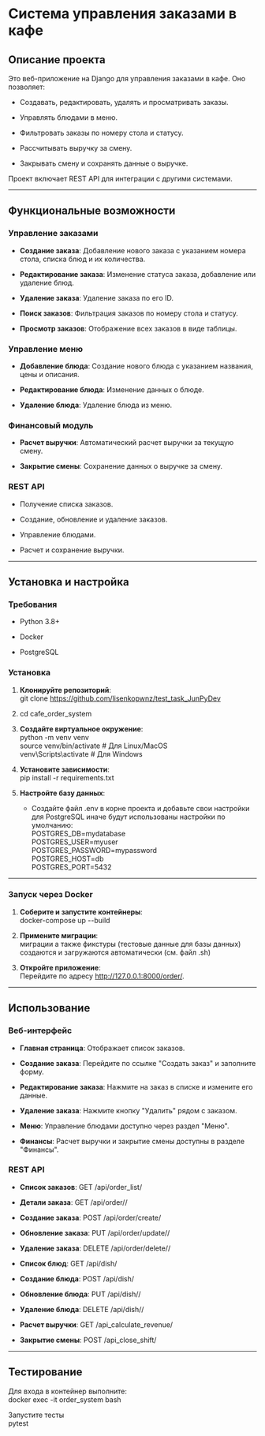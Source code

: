 # Система управления заказами в кафе  
  
## Описание проекта  
  
Это веб-приложение на Django для управления заказами в кафе. Оно позволяет:  
  
- Создавать, редактировать, удалять и просматривать заказы.  
      
- Управлять блюдами в меню.  
      
- Фильтровать заказы по номеру стола и статусу.  
      
- Рассчитывать выручку за смену.  
      
- Закрывать смену и сохранять данные о выручке.  
      
  
Проект включает REST API для интеграции с другими системами.  
  
----------  
  
## Функциональные возможности  
  
### Управление заказами  
  
-   **Создание заказа**: Добавление нового заказа с указанием номера стола, списка блюд и их количества.  
      
-   **Редактирование заказа**: Изменение статуса заказа, добавление или удаление блюд.  
      
-   **Удаление заказа**: Удаление заказа по его ID.  
      
-   **Поиск заказов**: Фильтрация заказов по номеру стола и статусу.  
      
-   **Просмотр заказов**: Отображение всех заказов в виде таблицы.  
      
  
### Управление меню  
  
-   **Добавление блюда**: Создание нового блюда с указанием названия, цены и описания.  
      
-   **Редактирование блюда**: Изменение данных о блюде.  
      
-   **Удаление блюда**: Удаление блюда из меню.  
      
  
### Финансовый модуль  
  
-   **Расчет выручки**: Автоматический расчет выручки за текущую смену.  
      
-   **Закрытие смены**: Сохранение данных о выручке за смену.  
      
  
### REST API  
  
- Получение списка заказов.  
      
- Создание, обновление и удаление заказов.  
      
- Управление блюдами.  
      
- Расчет и сохранение выручки.  
      
  
----------  
  
## Установка и настройка  
  
### Требования  
  
- Python 3.8+  
      
- Docker  
      
- PostgreSQL  
      
  
### Установка  
  
1.  **Клонируйте репозиторий**:    
    git clone  https://github.com/lisenkopwnz/test_task_JunPyDev
2. 
    cd cafe_order_system  
      
2.  **Создайте виртуальное окружение**:    
    python -m venv venv    
    source venv/bin/activate # Для Linux/MacOS    
    venv\Scripts\activate # Для Windows  
      
3.  **Установите зависимости**:    
    pip install -r requirements.txt  
      
4.  **Настройте базу данных**:  
      
    - Создайте файл .env в корне проекта и добавьте свои настройки для PostgreSQL иначе будут использованы настройки по умолчанию:    
        POSTGRES_DB=mydatabase    
        POSTGRES_USER=myuser    
        POSTGRES_PASSWORD=mypassword    
        POSTGRES_HOST=db    
        POSTGRES_PORT=5432  
  
----------  
  
### Запуск через Docker  
  
1.  **Соберите и запустите контейнеры**:    
    docker-compose up --build  
      
2.  **Примените миграции**:    
    миграции а также фикстуры (тестовые данные для базы данных) создаются и загружаются автоматически (см. файл .sh)  
      
3.  **Откройте приложение**:    
    Перейдите по адресу  http://127.0.0.1:8000/order/.  
      
  
----------  
  
## Использование  
  
### Веб-интерфейс  
  
-   **Главная страница**: Отображает список заказов.  
      
-   **Создание заказа**: Перейдите по ссылке "Создать заказ" и заполните форму.  
      
-   **Редактирование заказа**: Нажмите на заказ в списке и измените его данные.  
      
-   **Удаление заказа**: Нажмите кнопку "Удалить" рядом с заказом.  
      
-   **Меню**: Управление блюдами доступно через раздел "Меню".  
      
-   **Финансы**: Расчет выручки и закрытие смены доступны в разделе "Финансы".  
      
  
### REST API  
  
-   **Список заказов**: GET /api/order_list/  
      
-   **Детали заказа**: GET /api/order/<id>/  
      
-   **Создание заказа**: POST /api/order/create/  
      
-   **Обновление заказа**: PUT /api/order/update/<id>/  
      
-   **Удаление заказа**: DELETE /api/order/delete/<id>/  
      
-   **Список блюд**: GET /api/dish/  
      
-   **Создание блюда**: POST /api/dish/  
      
-   **Обновление блюда**: PUT /api/dish/<id>/  
      
-   **Удаление блюда**: DELETE /api/dish/<id>/  
      
-   **Расчет выручки**: GET /api_calculate_revenue/  
      
-   **Закрытие смены**: POST /api_close_shift/  
      
  
----------  
  
## Тестирование  
  
Для входа в контейнер выполните:    
docker exec -it order_system bash  
  
Запустите тесты  
pytest
